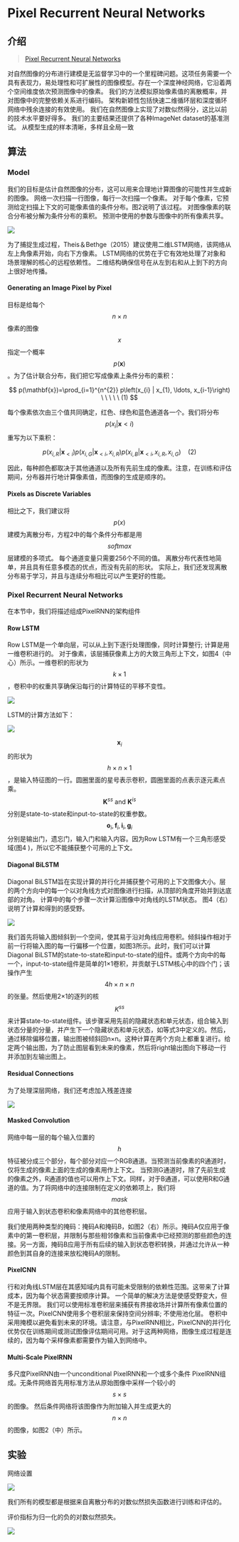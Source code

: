 # Pixel Recurrent Neural Networks

## 介绍

> [Pixel Recurrent Neural Networks](https://arxiv.org/pdf/1601.06759.pdf)

对自然图像的分布进行建模是无监督学习中的一个里程碑问题。这项任务需要一个具有表现力，易处理性和可扩展性的图像模型。存在一个深度神经网络，它沿着两个空间维度依次预测图像中的像素。 我们的方法模拟原始像素值的离散概率，并对图像中的完整依赖关系进行编码。 架构新颖性包括快速二维循环层和深度循环网络中残余连接的有效使用。 我们在自然图像上实现了对数似然得分，这比以前的技术水平要好得多。 我们的主要结果还提供了各种ImageNet dataset的基准测试。 从模型生成的样本清晰，多样且全局一致

## 算法

### Model

我们的目标是估计自然图像的分布，这可以用来合理地计算图像的可能性并生成新的图像。 网络一次扫描一行图像，每行一次扫描一个像素。 对于每个像素，它预测给定扫描上下文的可能像素值的条件分布。图2说明了该过程。 对图像像素的联合分布被分解为条件分布的乘积。 预测中使用的参数与图像中的所有像素共享。

![](../../.gitbook/assets/image.png)

为了捕捉生成过程，Theis＆Bethge（2015）建议使用二维LSTM网络，该网络从左上角像素开始，向右下方像素。 LSTM网络的优势在于它有效地处理了对象和场景理解的核心的远程依赖性。 二维结构确保信号在从左到右和从上到下的方向上很好地传播。

#### Generating an Image Pixel by Pixel

目标是给每个 $$n×n$$ 像素的图像 $$x$$ 指定一个概率 $$p(\mathbf{x})$$ 。为了估计联合分布，我们把它写成像素上条件分布的乘积：

$$
p(\mathbf{x})=\prod_{i=1}^{n^{2}} p\left(x_{i} | x_{1}, \ldots, x_{i-1}\right) \ \ \ \ \ (1)
$$

每个像素依次由三个值共同确定，红色、绿色和蓝色通道各一个。我们将分布 $$p\left(x_{i} | \mathbf{x}<i\right)$$ 重写为以下乘积：

$$
p\left(x_{i, R} | \mathbf{x}_{<i}\right) p\left(x_{i, G} | \mathbf{x}_{<i}, x_{i, R}\right) p\left(x_{i, B} | \mathbf{x}_{<i}, x_{i, R}, x_{i, G}\right) \ \ \ \ (2)
$$

因此，每种颜色都取决于其他通道以及所有先前生成的像素。注意，在训练和评估期间，分布器并行地计算像素值，而图像的生成是顺序的。

#### Pixels as Discrete Variables

相比之下，我们建议将 $$p(x)$$ 建模为离散分布，方程2中的每个条件分布都是用 $$softmax$$ 层建模的多项式。 每个通道变量只需要256个不同的值。 离散分布代表性地简单，并且具有任意多模态的优点，而没有先前的形状。 实际上，我们还发现离散分布易于学习，并且与连续分布相比可以产生更好的性能。

### Pixel Recurrent Neural Networks

在本节中，我们将描述组成PixelRNN的架构组件

#### Row LSTM

Row LSTM是一个单向层，可以从上到下逐行处理图像，同时计算整行; 计算是用一维卷积进行的。 对于像素，该层捕获像素上方的大致三角形上下文，如图4（中心）所示。一维卷积的形状为 $$k \times 1$$ ，卷积中的权重共享确保沿每行的计算特征的平移不变性。

![](../../.gitbook/assets/image%20%2818%29.png)

LSTM的计算方法如下：

![](../../.gitbook/assets/image%20%2830%29.png)

$$\mathbf{x}_{i}$$ 的形状为 $$h \times n \times 1$$ ，是输入特征图的一行。圆圈里面的星号表示卷积，圆圈里面的点表示逐元素点乘。 $$\mathbf{K}^{s s} \text { and } \mathbf{K}^{i s}$$ 分别是state-to-state和input-to-state的权重参数。 $$\mathbf{o}_{i}, \mathbf{f}_{i}, \mathbf{i}_{i}, \mathbf{g}_{i}$$ 分别是输出门，遗忘门，输入门和输入内容。因为Row LSTM有一个三角形感受域\(图4 \)，所以它不能捕获整个可用的上下文。

#### Diagonal BiLSTM

Diagonal BiLSTM旨在实现计算的并行化并捕获整个可用的上下文图像大小。层的两个方向中的每一个以对角线方式对图像进行扫描，从顶部的角度开始并到达底部的对角。 计算中的每个步骤一次计算沿图像中对角线的LSTM状态。 图4（右）说明了计算和得到的感受野。

![](../../.gitbook/assets/image%20%2845%29.png)

我们首先将输入图倾斜到一个空间，使其易于沿对角线应用卷积。倾斜操作相对于前一行将输入图的每一行偏移一个位置，如图3所示。此时，我们可以计算Diagonal BiLSTM的state-to-state和input-to-state的组件。或两个方向中的每一个，input-to-state组件是简单的1×1卷积，并贡献于LSTM核心中的四个门；该操作产生 $$4 h \times n \times n$$ 的张量。然后使用2×1的逐列的核 $$K^{s s}$$ 来计算state-to-state组件。该步骤采用先前的隐藏状态和单元状态，组合输入到状态分量的分量，并产生下一个隐藏状态和单元状态，如等式3中定义的。然后，通过移除偏移位置，输出图被倾斜回n×n。这种计算在两个方向上都重复进行。给定两个输出图，为了防止图层看到未来的像素，然后将right输出图向下移动一行并添加到左输出图上。

#### Residual Connections

为了处理深层网络，我们还考虑加入残差连接

![](../../.gitbook/assets/image%20%2837%29.png)

#### Masked Convolution

网络中每一层的每个输入位置的 $$h$$ 特征被分成三个部分，每个部分对应一个RGB通道。当预测当前像素的R通道时，仅将生成的像素上面的生成的像素用作上下文。 当预测G通道时，除了先前生成的像素之外，R通道的值也可以用作上下文。同样，对于B通道，可以使用R和G通道的值。为了将网络中的连接限制在定义的依赖项上，我们将 $$mask$$ 应用于输入到状态卷积和像素网络中的其他卷积层。

我们使用两种类型的掩码：掩码A和掩码B，如图2（右）所示。掩码A仅应用于像素中的第一卷积层，并限制与那些相邻像素和当前像素中已经预测的那些颜色的连接。另一方面，掩码B应用于所有后续的输入到状态卷积转换，并通过允许从一种颜色到其自身的连接来放松掩码A的限制。

#### PixelCNN

行和对角线LSTM层在其感知域内具有可能未受限制的依赖性范围。这带来了计算成本，因为每个状态需要按顺序计算。 一个简单的解决方法是使感受野变大，但不是无界限。 我们可以使用标准卷积层来捕获有界接收场并计算所有像素位置的特征一次。PixelCNN使用多个卷积层来保持空间分辨率; 不使用池化层。 卷积中采用掩模以避免看到未来的环境。请注意，与PixelRNN相比，PixelCNN的并行化优势仅在训练期间或测试图像评估期间可用。对于这两种网络，图像生成过程是连续的，因为每个采样像素都需要作为输入到网络中。

#### Multi-Scale PixelRNN

多尺度PixelRNN由一个unconditional PixelRNN和一个或多个条件 PixelRNN组成。无条件网络首先用标准方法从原始图像中采样一个较小的 $$s \times s$$ 的图像。 然后条件网络将该图像作为附加输入并生成更大的 $$n×n$$ 的图像，如图2（中）所示。

## 实验

网络设置

![](../../.gitbook/assets/image%20%2876%29.png)

我们所有的模型都是根据来自离散分布的对数似然损失函数进行训练和评估的。

评价指标为归一化的负的对数似然损失。

![](../../.gitbook/assets/image%20%2883%29.png)






